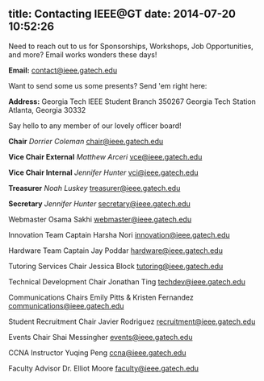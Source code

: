 title: Contacting IEEE@GT
date: 2014-07-20 10:52:26
---

Need to reach out to us for Sponsorships, Workshops, Job Opportunities, and more? Email works wonders these days!

__Email:__ <contact@ieee.gatech.edu>

Want to send some us some presents? Send 'em right here:

__Address:__
Georgia Tech IEEE Student Branch
350267 Georgia Tech Station
Atlanta, Georgia 30332

Say hello to any member of our lovely officer board!

__Chair__
_Dorrier Coleman_
<chair@ieee.gatech.edu>

__Vice Chair External__
_Matthew Arceri_
<vce@ieee.gatech.edu>

__Vice Chair Internal__
_Jennifer Hunter_
<vci@ieee.gatech.edu>

__Treasurer__
_Noah Luskey_
<treasurer@ieee.gatech.edu>

__Secretary__
_Jennifer Hunter_
<secretary@ieee.gatech.edu>

Webmaster
Osama Sakhi
<webmaster@ieee.gatech.edu>

Innovation Team Captain
Harsha Nori
<innovation@ieee.gatech.edu>

Hardware Team Captain
Jay Poddar
<hardware@ieee.gatech.edu>

Tutoring Services Chair
Jessica Block
<tutoring@ieee.gatech.edu>

Technical Development Chair
Jonathan Ting
<techdev@ieee.gatech.edu>

Communications Chairs
Emily Pitts & Kristen Fernandez
<communications@ieee.gatech.edu>

Student Recruitment Chair
Javier Rodriguez
<recruitment@ieee.gatech.edu>

Events Chair
Shai Messingher
<events@ieee.gatech.edu>

CCNA Instructor
Yuqing Peng
<ccna@ieee.gatech.edu>

Faculty Advisor
Dr. Elliot Moore
<faculty@ieee.gatech.edu>
